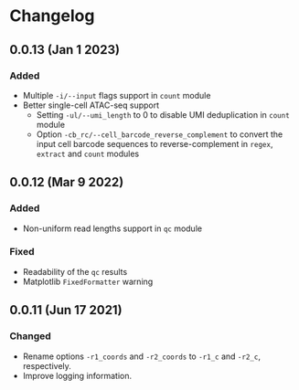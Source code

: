 # Changelog

## **0.0.13 (Jan 1 2023)**

### Added

-   Multiple `-i/--input` flags support in `count` module
-   Better single-cell ATAC-seq support
    -   Setting `-ul/--umi_length` to 0 to disable UMI deduplication in `count` module
    -   Option `-cb_rc/--cell_barcode_reverse_complement` to convert the input cell barcode sequences to reverse-complement in `regex`, `extract` and `count` modules

## **0.0.12 (Mar 9 2022)**

### Added

-   Non-uniform read lengths support in `qc` module

### Fixed

-   Readability of the `qc` results
-   Matplotlib `FixedFormatter` warning

## **0.0.11 (Jun 17 2021)**

### Changed

-   Rename options `-r1_coords` and `-r2_coords` to `-r1_c` and `-r2_c`, respectively.
-   Improve logging information.
